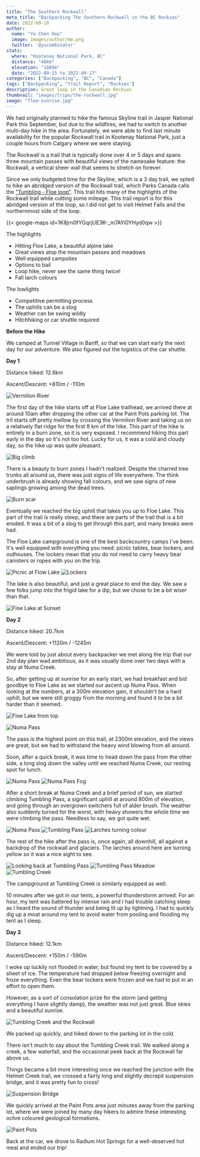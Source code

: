 ```yaml
---
title: "The Southern Rockwall"
meta_title: "Backpacking The Southern Rockwall in the BC Rockies"
date: 2022-09-18
author: 
  name: "Yu Chen Hou"
  image: images/author/me.png
  twitter: '@yucombinator'
stats:
  where: "Kootenay National Park, BC"
  distance: "40km"
  elevation: "1885m"
  date: "2022-09-15 to 2022-09-17"
categories: ["Backpacking", "BC", "Canada"]
tags: ["Backpacking", "Trail Report", "Rockies"]
description: Great loop in the Canadian Rockies
thumbnail: "images/trips/the-rockwall.jpg"
image: "floe-sunrise.jpg"
---
```


We had originally planned to hike the famous Skyline trail in Jasper National Park this September, but due to the wildfires, we had to switch to another multi-day hike in the area. Fortunately, we were able to find last minute availability for the popular Rockwall trail in Kootenay National Park, just a couple hours from Calgary where we were staying.

The Rockwall is a trail that is typically done over 4 or 5 days and spans three mountain passes with beautiful views of the namesake feature: the Rockwall, a vertical sheer wall that seems to stretch on forever.

Since we only budgeted time for the Skyline, which is a 3 day trail, we opted to hike an abridged version of the Rockwall trail, which Parks Canada calls the ["Tumbling - Floe loop"](https://www.pc.gc.ca/en/pn-np/bc/kootenay/activ/arrierepays-backcountry#floe). This trail hits many of the highlights of the Rockwall trail while cutting some mileage. This trail report is for this abridged version of the loop, so I did not get to visit Helmet Falls and the northernmost side of the loop.

{{< google-maps id=1K8jrn0fYGqrjUE3K-_m7AYi0YHyd0qw >}}

The highlights

- Hitting Floe Lake, a beautiful alpine lake
- Great views atop the mountain passes and meadows
- Well equipped campsites
- Options to bail
- Loop hike, never see the same thing twice!
- Fall larch colours

The lowlights

- Competitive permitting process
- The uphills can be a slog
- Weather can be swing wildly
- Hitchhiking or car shuttle required

**Before the Hike**

We camped at Tunnel Village in Banff, so that we can start early the next day for our adventure. We also figured out the logistics of the car shuttle.

**Day 1**

Distance hiked: 12.6km

Ascent/Descent: +810m / -110m

![Vermilion River](river.jpg "Crossing the Vermilion River")

The first day of the hike starts off at Floe Lake trailhead, we arrived there at around 10am after dropping the other car at the Paint Pots parking lot. The tril starts off pretty mellow by crossing the Vermilion River and taking us on a relatively flat ridge for the first 8 km of the hike. This part of the hike is entirely in a burn zone, so it is very exposed. I recommend hiking this part early in the day so it's not too hot. Lucky for us, it was a cold and cloudy day, so the hike up was quite pleasant.

![Big climb](cascade.jpg "Coming up to the climb")

There is a beauty to burn zones I hadn't realized. Despite the charred tree trunks all around us, there was just signs of life everywhere. The think underbrush is already showing fall colours, and we saw signs of new saplings growing among the dead trees.

![Burn scar](burn.jpg "Colours of the burn zone")

Eventually we reached the big uphill that takes you up to Floe Lake. This part of the trail is really steep, and there are parts of the trail that is a bit eroded. It was a bit of a slog to get through this part, and many breaks were had.

The Floe Lake campground is one of the best backcountry camps I've been. It's well equipped with everything you need: picnic tables, bear lockers, and outhouses. The lockers mean that you do not need to carry heavy bear canisters or ropes with you on the trip.

![Picnic at Flow Lake](picnic-min.jpg "Picnic Area")
![Lockers](locker-min.jpg "Another view of the campsite")

The lake is also beautiful, and just a great place to end the day. We saw a few folks jump into the frigid lake for a dip, but we chose to be a bit wiser than that.

![Floe Lake at Sunset](floe-sunset.jpg "Floe Lake at Sunset")

**Day 2**

Distance hiked: 20.7km

Ascent/Descent: +1120m / -1245m

We were told by just about every backpacker we met along the trip that our 2nd day plan wad ambitious, as it was usually done over two days with a stay at Numa Creek. 

So, after getting up at sunrise for an early start, we had breakfast and bid goodbye to Floe Lake as we started our ascent up Numa Pass. When looking at the numbers, at a 300m elevation gain, it shouldn't be a hard uphill, but we were still groggy from the morning and found it to be a bit harder than it seemed.

![Floe Lake from top](floe-top.jpg "Floe Lake from up top")

![Numa Pass](numa-pass.jpg "Coming up to Numa Pass")

The pass is the highest point on this trail, at 2300m elevation, and the views are great, but we had to withstand the heavy wind blowing from all around.

Soon, after a quick break, it was time to head down the pass from the other side, a long slog down the valley until we reached Numa Creek, our resting spot for lunch.

![Numa Pass](clouds-pass.jpg "After Numa Pass")
![Numa Pass Fog](fog.jpg "Foggy Day")

After a short break at Numa Creek and a brief period of sun, we started climbing Tumbling Pass, a significant uphill at around 800m of elevation, and going through an overgrown switchers full of alder brush. The weather also suddenly turned for the worst, with heavy showers the whole time we were climbing the pass. Needless to say, we got quite wet.

![Numa Pass](clouds-pass.jpg "After Numa Pass")
![Tumbling Pass](tumbling-pass.jpg "Tumbling Pass")
![Larches turning colour](larch-min.jpg "Larch trees along the trail")

The rest of the hike after the pass is, once again, all downhill, all against a backdrop of the rockwall and glaciers. The larches around here are turning yellow so it was a nice sight to see.

![Looking back at Tumbling Pass](after-rain.jpg "After the rain, on top of the pass")
![Tumbling Pass Meadow](meadow.jpg "Nice little meadow")
![Tumbling Creek](tumbling-ck.jpg "Tumbling Creek")

The campground at Tumbling Creek is similarly equipped as well. 

10 minutes after we got in our tents, a powerful thunderstorm arrived. For an hour, my tent was battered by intense rain and I had trouble catching sleep as I heard the sound of thunder and being lit up by lightning. I had to quickly dig up a moat around my tent to avoid water from pooling and flooding my tent as I sleep.

**Day 3**

Distance hiked: 12.1km

Ascent/Descent: +150m / -590m

I woke up luckily not flooded in water, but found my tent to be covered by a sheet of ice. The temperature had dropped below freezing overnight and froze everything. Even the bear lockers were frozen and we had to put in an effort to open them.

However, as a sort of consolation prize for the storm (and getting everything I have slightly damp), the weather was not just great. Blue skies and a beautiful sunrise.

![Tumbling Creek and the Rockwall](rockwall-out.jpg "Leaving the ockwall behind")

We packed up quickly, and hiked down to the parking lot in the cold.

There isn't much to say about the Tumbling Creek trail. We walked along a creek, a few waterfall, and the occasional peek back at the Rockwall far above us.

Things became a bit more interesting once we reached the junction with the Helmet Creek trail, we crossed a fairly long and slightly decrepit suspension bridge, and it was pretty fun to cross!

![Suspension Bridge](bridge.jpg "Suspension Bridge")

We quickly arrived at the Paint Pots area just minutes away from the parking lot, where we were joined by many day hikers to admire these interesting ochre coloured geological formations.

![Paint Pots](paint-pots.jpg "Paint Pots!")

Back at the car, we drove to Radium Hot Springs for a well-deserved hot meal and ended our trip!